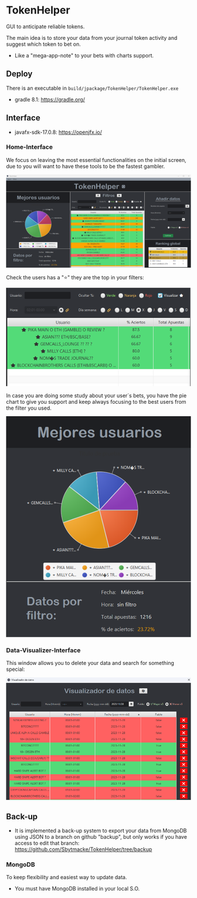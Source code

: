 # TokenHelper

GUI to anticipate reliable tokens.

The main idea is to store your data from your journal token activity and suggest which token to bet on.

- Like a "mega-app-note" to your bets with charts support.

## Deploy

There is an executable in `build/jpackage/TokenHelper/TokenHelper.exe`

- gradle 8.1: https://gradle.org/

## Interface

- javafx-sdk-17.0.8: https://openjfx.io/

### Home-Interface

We focus on leaving the most essential functionalities on the initial screen, due to you will want to have these tools to be the fastest gambler.

![interface](./assets/home-interface.png)

Check the users has a "⭐" they are the top in your filters:

![interface](./assets/home-star-users.png)

In case you are doing some study about your user´s bets, you have the pie chart to give you support and keep always focusing to the best users from the filter you used.

![interface](./assets/pie-chart.png)

### Data-Visualizer-Interface

This window allows you to delete your data and search for something special:

![interface](./assets/data-visualizer.png)

## Back-up

- It is implemented a back-up system to export your data from MongoDB using JSON to a branch on github "backup", but only works if you have access to edit that branch: https://github.com/Sbytmacke/TokenHelper/tree/backup

### MongoDB

To keep flexibility and easiest way to update data.

- You must have MongoDB installed in your local S.O.
